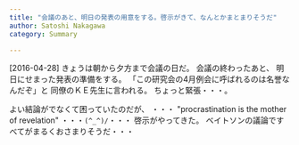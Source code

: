 ```yaml
---
title: "会議のあと、明日の発表の用意をする。啓示がきて、なんとかまとまりそうだ"
author: Satoshi Nakagawa
category: Summary

---
```


[2016-04-28]  きょうは朝から夕方まで会議の日だ。
会議の終わったあと、
明日にせまった発表の準備をする。
「この研究会の4月例会に呼ばれるのは名誉なんだぞ」と
同僚のＫＥ先生に言われる。
ちょっと緊張・・・。

 よい結論がでなくて困っていたのだが、
・・・ "procrastination is the mother of
revelation" ・・・`(^_^)/`・・・
啓示がやってきた。
ベイトソンの議論ですべてがまるくおさまりそうだ・・・

